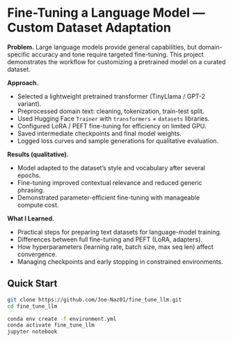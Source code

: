 # Fine-Tuning a Language Model — Custom Dataset Adaptation

**Problem.** Large language models provide general capabilities, but domain-specific accuracy and tone require targeted fine-tuning. This project demonstrates the workflow for customizing a pretrained model on a curated dataset.

**Approach.**
- Selected a lightweight pretrained transformer (TinyLlama / GPT-2 variant).
- Preprocessed domain text: cleaning, tokenization, train-test split.
- Used Hugging Face `Trainer` with `transformers` + `datasets` libraries.
- Configured LoRA / PEFT fine-tuning for efficiency on limited GPU.
- Saved intermediate checkpoints and final model weights.
- Logged loss curves and sample generations for qualitative evaluation.

**Results (qualitative).**
- Model adapted to the dataset’s style and vocabulary after several epochs.
- Fine-tuning improved contextual relevance and reduced generic phrasing.
- Demonstrated parameter-efficient fine-tuning with manageable compute cost.

**What I Learned.**
- Practical steps for preparing text datasets for language-model training.
- Differences between full fine-tuning and PEFT (LoRA, adapters).
- How hyperparameters (learning rate, batch size, max seq len) affect convergence.
- Managing checkpoints and early stopping in constrained environments.

## Quick Start
```bash
git clone https://github.com/Joe-Naz01/fine_tune_llm.git
cd fine_tune_llm

conda env create -f environment.yml
conda activate fine_tune_llm
jupyter notebook

